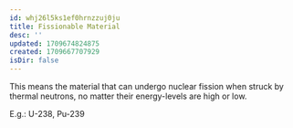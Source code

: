 ```yaml
---
id: whj26l5ks1ef0hrnzzuj0ju
title: Fissionable Material
desc: ''
updated: 1709674824875
created: 1709667707929
isDir: false
---
```

This means the material that can undergo nuclear fission when struck by thermal neutrons, no matter their energy-levels are high or low.

E.g.: U-238, Pu-239
